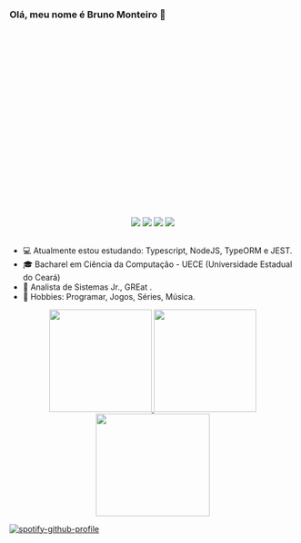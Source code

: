 ### Olá, meu nome é Bruno Monteiro 👋

<img src="https://media2.giphy.com/media/13HgwGsXF0aiGY/giphy.gif?cid=ecf05e477vyctlhsel08aeojxxe8ayu9o8fvcvh1letpppew&amp;rid=giphy.gif&amp;ct=g" alt="programming GIF" style="width: 500px; height: 330px; left: 0px; top: 0px; opacity: 0;">

<div align="center">
 	<a href="https://www.twitch.tv/brunex92" target="_blank"><img src="https://img.shields.io/badge/Twitch-9146FF?style=for-the-badge&logo=twitch&logoColor=white" target="_blank"></a>
 <a href="https://discord.gg/#6476" target="_blank"><img src="https://img.shields.io/badge/Discord-7289DA?style=for-the-badge&logo=discord&logoColor=white" target="_blank"></a> 
  <a href = "mailto:bruno.mm1992@gmail.com"><img src="https://img.shields.io/badge/-Gmail-%23333?style=for-the-badge&logo=gmail&logoColor=white" target="_blank"></a>
  <a href="https://www.linkedin.com/in/brunomonteiro92/" target="_blank"><img src="https://img.shields.io/badge/-LinkedIn-%230077B5?style=for-the-badge&logo=linkedin&logoColor=white" target="_blank"></a>
</div>

##

- :computer: Atualmente estou estudando: Typescript, NodeJS, TypeORM e JEST.
- :mortar_board: Bacharel em Ciência da Computação - UECE (Universidade Estadual do Ceará)
- 💼 Analista de Sistemas Jr., GREat .
- 🔎 Hobbies: Programar, Jogos, Séries, Música.

<div align="center">
  <a href="https://github.com/BrunoMonteiro92">
  <img height="180em" src="https://github-readme-stats.vercel.app/api?username=BrunoMonteiro92&show_icons=true&theme=dracula&include_all_commits=true&count_private=true"/>
  <img height="180em" src="https://github-readme-stats.vercel.app/api/top-langs/?username=BrunoMonteiro92&layout=compact&langs_count=7&theme=dracula"/>
  <img height="180em" src='https://static.skillshare.com/cdn-cgi/image/quality=80,width=1000,format=auto/uploads/project/f7dcd4837b26fbafe935e370509150bf/7a6fdc01.gif' width='200"'>
</div>


[![spotify-github-profile](https://spotify-github-profile.vercel.app/api/view?uid=12179156896&cover_image=true&theme=novatorem&bar_color=53b14f&bar_color_cover=true)](https://spotify-github-profile.vercel.app/api/view?uid=12179156896&redirect=true)